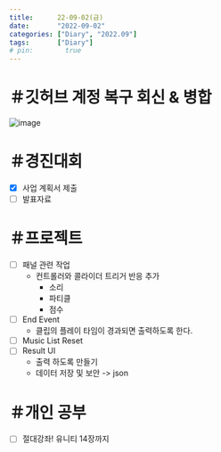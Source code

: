 ```yaml
---
title:      22-09-02(금)
date:       "2022-09-02"
categories: ["Diary", "2022.09"]
tags:       ["Diary"]
# pin:        true
---
```


# ＃깃허브 계정 복구 회신 & 병합
![image](https://user-images.githubusercontent.com/110334366/187933170-fdbbbb8d-16d2-493f-93c7-eda76fe3f614.png)

# ＃경진대회
- [x] 사업 계획서 제출
- [ ] 발표자료

# ＃프로젝트
- [ ] 패널 관련 작업
  - 컨트롤러와 콜라이더 트리거 반응 추가
     - 소리
     - 파티클
     - 점수
- [ ] End Event
  - 클립의 플레이 타임이 경과되면 출력하도록 한다.
- [ ] Music List Reset
- [ ] Result UI
  - 출력 하도록 만들기
  - 데이터 저장 및 보안 -> json


# ＃개인 공부
- [ ] 절대강좌! 유니티 14장까지